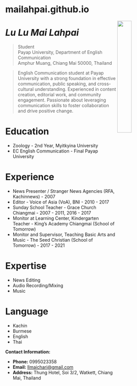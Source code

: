 # mailahpai.github.io
<img src="https://github.com/mailahpai/Photo/raw/main/IMG_6825.JPG" width="30%" align="right">

# _Lu Lu Mai Lahpai_

> Student<br />
> Payap University, Department of English Communication<br />
> Amphur Muang, Chiang Mai 50000, Thailand<br />


> English Communication student at Payap University with a strong foundation in effective communication, public speaking, and cross-cultural understanding. Experienced in content creation, editorial work, and community engagement. Passionate about leveraging communication skills to foster collaboration and drive positive change.

# Education
* Zoology - 2nd Year, Myitkyina University
* EC English Communication - Final Payap University
  
# Experience
* News Presenter / Stranger News Agencies (RFA, Kachinnews) - 2007    
* Editor - Voice of Asia (VoA), BNI - 2010 - 2017
* Sunday School Teacher - Grace Church Chiangmai - 2007 - 2011, 2016 - 2017 
* Monitor at Learning Center, Kindergarten Teacher - King’s Academy Chiangmai (School of Tomorrow)
* Monitor and Supervisor, Teaching Basic Arts and Music - The Seed Christian (School of Tomorrow) - 2017 - 2021



# Expertise 
* News Editing
* Audio Recording/Mixing
* Music

# Language
* Kachin
* Burmese
* English
* Thai

**Contact Information:**
- **Phone:** 0995023358
- **Email:** llmaichari@gmail.com
- **Address:** 
  Thung Hotel, Soi 3/2,
  Watkett, Chiang Mai,
  Thailand



